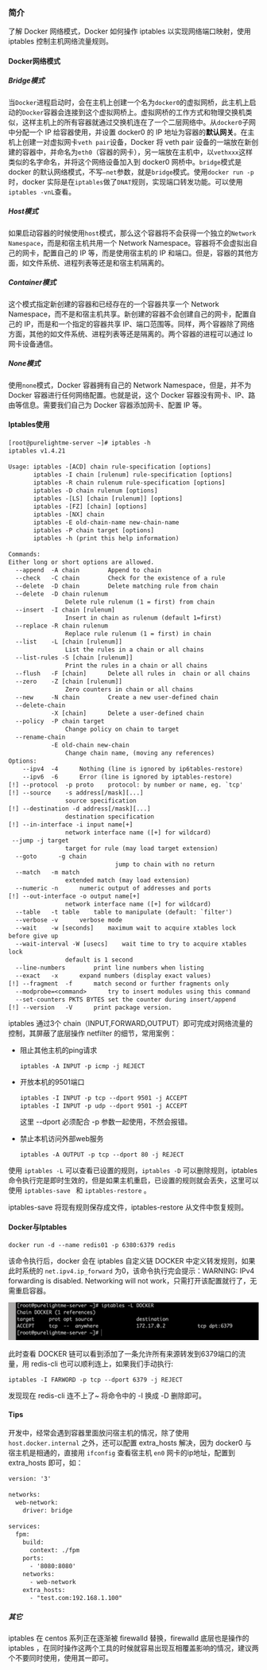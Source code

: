 ### 简介

了解 Docker 网络模式，Docker 如何操作 iptables 以实现网络端口映射，使用 iptables 控制主机网络流量规则。

#### Docker网络模式

##### Bridge模式

当`Docker`进程启动时，会在主机上创建一个名为`docker0`的虚拟网桥，此主机上启动的`Docker`容器会连接到这个虚拟网桥上。虚拟网桥的工作方式和物理交换机类似，这样主机上的所有容器就通过交换机连在了一个二层网络中。从`docker0`子网中分配一个 IP 给容器使用，并设置 docker0 的 IP 地址为容器的**默认网关**。在主机上创建一对虚拟网卡`veth pair`设备，Docker 将 veth pair 设备的一端放在新创建的容器中，并命名为`eth0`（容器的网卡），另一端放在主机中，以`vethxxx`这样类似的名字命名，并将这个网络设备加入到 docker0 网桥中。`bridge`模式是 docker 的默认网络模式，不写`–net`参数，就是`bridge`模式。使用`docker run -p`时，docker 实际是在`iptables`做了`DNAT`规则，实现端口转发功能。可以使用`iptables -vnL`查看。

##### Host模式

如果启动容器的时候使用`host`模式，那么这个容器将不会获得一个独立的`Network Namespace`，而是和宿主机共用一个 Network Namespace。容器将不会虚拟出自己的网卡，配置自己的 IP 等，而是使用宿主机的 IP 和端口。但是，容器的其他方面，如文件系统、进程列表等还是和宿主机隔离的。

##### Container模式

这个模式指定新创建的容器和已经存在的一个容器共享一个 Network Namespace，而不是和宿主机共享。新创建的容器不会创建自己的网卡，配置自己的 IP，而是和一个指定的容器共享 IP、端口范围等。同样，两个容器除了网络方面，其他的如文件系统、进程列表等还是隔离的。两个容器的进程可以通过 lo 网卡设备通信。

##### None模式

使用`none`模式，Docker 容器拥有自己的 Network Namespace，但是，并不为Docker 容器进行任何网络配置。也就是说，这个 Docker 容器没有网卡、IP、路由等信息。需要我们自己为 Docker 容器添加网卡、配置 IP 等。

#### Iptables使用

```shell
[root@purelightme-server ~]# iptables -h
iptables v1.4.21

Usage: iptables -[ACD] chain rule-specification [options]
       iptables -I chain [rulenum] rule-specification [options]
       iptables -R chain rulenum rule-specification [options]
       iptables -D chain rulenum [options]
       iptables -[LS] [chain [rulenum]] [options]
       iptables -[FZ] [chain] [options]
       iptables -[NX] chain
       iptables -E old-chain-name new-chain-name
       iptables -P chain target [options]
       iptables -h (print this help information)

Commands:
Either long or short options are allowed.
  --append  -A chain		Append to chain
  --check   -C chain		Check for the existence of a rule
  --delete  -D chain		Delete matching rule from chain
  --delete  -D chain rulenum
				Delete rule rulenum (1 = first) from chain
  --insert  -I chain [rulenum]
				Insert in chain as rulenum (default 1=first)
  --replace -R chain rulenum
				Replace rule rulenum (1 = first) in chain
  --list    -L [chain [rulenum]]
				List the rules in a chain or all chains
  --list-rules -S [chain [rulenum]]
				Print the rules in a chain or all chains
  --flush   -F [chain]		Delete all rules in  chain or all chains
  --zero    -Z [chain [rulenum]]
				Zero counters in chain or all chains
  --new     -N chain		Create a new user-defined chain
  --delete-chain
            -X [chain]		Delete a user-defined chain
  --policy  -P chain target
				Change policy on chain to target
  --rename-chain
            -E old-chain new-chain
				Change chain name, (moving any references)
Options:
    --ipv4	-4		Nothing (line is ignored by ip6tables-restore)
    --ipv6	-6		Error (line is ignored by iptables-restore)
[!] --protocol	-p proto	protocol: by number or name, eg. `tcp'
[!] --source	-s address[/mask][...]
				source specification
[!] --destination -d address[/mask][...]
				destination specification
[!] --in-interface -i input name[+]
				network interface name ([+] for wildcard)
 --jump	-j target
				target for rule (may load target extension)
  --goto      -g chain
                              jump to chain with no return
  --match	-m match
				extended match (may load extension)
  --numeric	-n		numeric output of addresses and ports
[!] --out-interface -o output name[+]
				network interface name ([+] for wildcard)
  --table	-t table	table to manipulate (default: `filter')
  --verbose	-v		verbose mode
  --wait	-w [seconds]	maximum wait to acquire xtables lock before give up
  --wait-interval -W [usecs]	wait time to try to acquire xtables lock
				default is 1 second
  --line-numbers		print line numbers when listing
  --exact	-x		expand numbers (display exact values)
[!] --fragment	-f		match second or further fragments only
  --modprobe=<command>		try to insert modules using this command
  --set-counters PKTS BYTES	set the counter during insert/append
[!] --version	-V		print package version.
```

iptables 通过3个 chain（INPUT,FORWARD,OUTPUT）即可完成对网络流量的控制，其屏蔽了底层操作 netfilter 的细节，常用案例：

- 阻止其他主机的ping请求

  ```shell
  iptables -A INPUT -p icmp -j REJECT
  ```

- 开放本机的9501端口

  ```shell
  iptables -I INPUT -p tcp --dport 9501 -j ACCEPT
  iptables -I INPUT -p udp --dport 9501 -j ACCEPT
  ```

  这里 --dport 必须配合 -p 参数一起使用，不然会报错。

- 禁止本机访问外部web服务

  ```shell
  iptables -A OUTPUT -p tcp --dport 80 -j REJECT
  ```

使用 `iptables -L` 可以查看已设置的规则，`iptables -D` 可以删除规则，iptables 命令执行完是即时生效的，但是如果主机重启，已设置的规则就会丢失，这里可以使用 `iptables-save ` 和 `iptables-restore` 。

iptables-save 将现有规则保存成文件，iptables-restore 从文件中恢复规则。

#### Docker与Iptables

```shell
docker run -d --name redis01 -p 6380:6379 redis
```

该命令执行后，docker 会在 iptables 自定义链 DOCKER 中定义转发规则，如果此时系统的 `net.ipv4.ip_forward` 为0，该命令执行完会提示：WARNING: IPv4 forwarding is disabled. Networking will not work，只需打开该配置就行了，无需重启容器。

![39-1](images/39-1.png)

此时查看 DOCKER 链可以看到添加了一条允许所有来源转发到6379端口的流量，用 redis-cli 也可以顺利连上，如果我们手动执行:

```shell
iptables -I FARWORD -p tcp --dport 6379 -j REJECT
```

发现现在 redis-cli 连不上了~ 将命令中的 -I 换成 -D 删除即可。

#### Tips

开发中，经常会遇到容器里面放问宿主机的情况，除了使用 `host.docker.internal` 之外，还可以配置 extra_hosts 解决，因为 docker0 与 宿主机是相通的，直接用 `ifconfig` 查看宿主机 `en0` 网卡的ip地址，配置到 extra_hosts 即可，如：

```
version: '3'

networks:
  web-network:
    driver: bridge

services:
  fpm:
    build:
      context: ./fpm
    ports:
      - '8080:8080'
    networks:
      - web-network
    extra_hosts:
      - "test.com:192.168.1.100"
```

##### 其它

iptables 在  centos 系列正在逐渐被 firewalld 替换，firewalld 底层也是操作的 iptables ，在同时操作这两个工具的时候就容易出现互相覆盖影响的情况，建议两个不要同时使用，使用其一即可。

